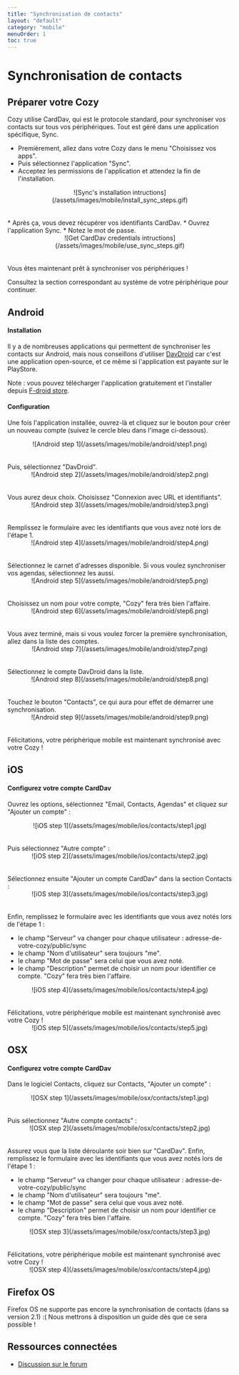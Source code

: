 ```yaml
---
title: "Synchronisation de contacts"
layout: "default"
category: "mobile"
menuOrder: 1
toc: true
---
```

# Synchronisation de contacts

## Préparer votre Cozy
Cozy utilise CardDav, qui est le protocole standard, pour synchroniser vos contacts sur tous vos périphériques. Tout est géré dans une application spécifique, Sync.

* Premièrement, allez dans votre Cozy dans le menu "Choisissez vos apps".
* Puis sélectionnez l'application "Sync".
* Acceptez les permissions de l'application et attendez la fin de l'installation.

<center>![Sync's installation intructions](/assets/images/mobile/install_sync_steps.gif)</center>

<br />
<br />
* Après ça, vous devez récupérer vos identifiants CardDav.
* Ouvrez l'application Sync.
* Notez le mot de passe.

<center>![Get CardDav credentials intructions](/assets/images/mobile/use_sync_steps.gif)</center>

<br />
<br />
Vous êtes maintenant prêt à synchroniser vos périphériques !

Consultez la section correspondant au système de votre périphérique pour continuer.

## Android

#### Installation
Il y a de nombreuses applications qui permettent de synchroniser les contacts sur Android, mais nous conseillons d'utiliser [DavDroid](http://davdroid.bitfire.at/) car c'est une application open-source, et ce même si l'application est payante sur le PlayStore.

Note : vous pouvez télécharger l'application gratuitement et l'installer depuis [F-droid store](https://f-droid.org/repository/browse/?fdid=at.bitfire.davdroid).

#### Configuration
Une fois l'application installée, ouvrez-là et cliquez sur le bouton pour créer un nouveau compte (suivez le cercle bleu dans l'image ci-dessous).
<center>![Android step 1](/assets/images/mobile/android/step1.png)</center>

<br />
<br />
Puis, sélectionnez "DavDroid".
<center>![Android step 2](/assets/images/mobile/android/step2.png)</center>

<br />
<br />
Vous aurez deux choix. Choisissez "Connexion avec URL et identifiants".
<center>![Android step 3](/assets/images/mobile/android/step3.png)</center>

<br />
<br />
Remplissez le formulaire avec les identifiants que vous avez noté lors de l'étape 1.
<center>![Android step 4](/assets/images/mobile/android/step4.png)</center>

<br />
<br />
Sélectionnez le carnet d'adresses disponible. Si vous voulez synchroniser vos agendas, sélectionnez les aussi.
<center>![Android step 5](/assets/images/mobile/android/step5.png)</center>

<br />
<br />
Choisissez un nom pour votre compte, "Cozy" fera très bien l'affaire.
<center>![Android step 6](/assets/images/mobile/android/step6.png)</center>

<br />
<br />
Vous avez terminé, mais si vous voulez forcer la première synchronisation, allez dans la liste des comptes.
<center>![Android step 7](/assets/images/mobile/android/step7.png)</center>

<br />
<br />
Sélectionnez le compte DavDroid dans la liste.
<center>![Android step 8](/assets/images/mobile/android/step8.png)</center>

<br />
<br />
Touchez le bouton "Contacts", ce qui aura pour effet de démarrer une synchronisation.
<center>![Android step 9](/assets/images/mobile/android/step9.png)</center>

<br />
<br />
Félicitations, votre périphérique mobile est maintenant synchronisé avec votre Cozy !

## iOS

#### Configurez votre compte CardDav
Ouvrez les options, sélectionnez "Email, Contacts, Agendas" et cliquez sur "Ajouter un compte" :
<center>![iOS step 1](/assets/images/mobile/ios/contacts/step1.jpg)</center>

<br />
<br />
Puis sélectionnez "Autre compte" :
<center>![iOS step 2](/assets/images/mobile/ios/contacts/step2.jpg)</center>

<br />
<br />
Sélectionnez ensuite "Ajouter un compte CardDav" dans la section Contacts :
<center>![iOS step 3](/assets/images/mobile/ios/contacts/step3.jpg)</center>

<br />
<br />
Enfin, remplissez le formulaire avec les identifiants que vous avez notés lors de l'étape 1 :

* le champ "Serveur" va changer pour chaque utilisateur : adresse-de-votre-cozy/public/sync
* le champ "Nom d'utilisateur" sera toujours "me".
* le champ "Mot de passe" sera celui que vous avez noté.
* le champ "Description" permet de choisir un nom pour identifier ce compte. "Cozy" fera très bien l'affaire.

<center>![iOS step 4](/assets/images/mobile/ios/contacts/step4.jpg)</center>

<br />
<br />
Félicitations, votre périphérique mobile est maintenant synchronisé avec votre Cozy !
<center>![iOS step 5](/assets/images/mobile/ios/contacts/step5.jpg)</center>

## OSX

#### Configurez votre compte CardDav
Dans le logiciel Contacts, cliquez sur Contacts, "Ajouter un compte" :
<center>![OSX step 1](/assets/images/mobile/osx/contacts/step1.jpg)</center>

<br />
<br />
Puis sélectionnez "Autre compte contacts" :
<center>![OSX step 2](/assets/images/mobile/osx/contacts/step2.jpg)</center>

<br />
<br />
Assurez vous que la liste déroulante soir bien sur "CardDav".
Enfin, remplissez le formulaire avec les identifiants que vous avez notés lors de l'étape 1 :

* le champ "Serveur" va changer pour chaque utilisateur : adresse-de-votre-cozy/public/sync
* le champ "Nom d'utilisateur" sera toujours "me".
* le champ "Mot de passe" sera celui que vous avez noté.
* le champ "Description" permet de choisir un nom pour identifier ce compte. "Cozy" fera très bien l'affaire.

<center>![OSX step 3](/assets/images/mobile/osx/contacts/step3.jpg)</center>

<br />
<br />
Félicitations, votre périphérique mobile est maintenant synchronisé avec votre Cozy !
<center>![OSX step 4](/assets/images/mobile/osx/contacts/step4.jpg)</center>

## Firefox OS

Firefox OS ne supporte pas encore la synchronisation de contacts (dans sa version 2.1) :(
Nous mettrons à disposition un guide dès que ce sera possible !

## Ressources connectées
* [Discussion sur le forum](https://forum.cozy.io/)
